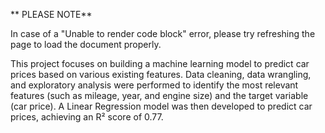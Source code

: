 ** PLEASE NOTE** 

In case of a "Unable to render code block" error, please try refreshing the page to load the document properly.

This project focuses on building a machine learning model to predict car prices based on various existing features. 
Data cleaning, data wrangling, and exploratory analysis were performed to identify the most relevant features (such as mileage, year, and engine size) and the target variable (car price). 
A Linear Regression model was then developed to predict car prices, achieving an R² score of 0.77.
